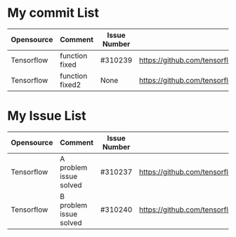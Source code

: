 # My commit List
|Opensource|Comment|Issue Number|Commit URL|
|-|-|-|-|
|Tensorflow|function fixed|#310239|https://github.com/tensorflow/tensorflow/commit/62ccdd139089c1d7883c346eb0742e1671231241
|Tensorflow|function fixed2|None|https://github.com/tensorflow/tensorflow/commit/62ccdd139089c1d7883c346eb0742e16712313242

# My Issue List
|Opensource|Comment|Issue Number|Commit URL|
|-|-|-|-|
|Tensorflow|A problem issue solved|#310237|https://github.com/tensorflow/tensorflow/commit/62ccdd139089c1d7883c346eb0742e1671231251
|Tensorflow|B problem issue solved|#310240|https://github.com/tensorflow/tensorflow/commit/62ccdd139089c1d7883c346eb0742e1671231234
